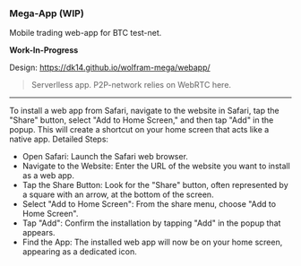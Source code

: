 ### Mega-App (WIP)

Mobile trading web-app for BTC test-net.

**Work-In-Progress**

Design: https://dk14.github.io/wolfram-mega/webapp/

> Serverlless app. P2P-network relies on WebRTC here.

-----

To install a web app from Safari, navigate to the website in Safari, tap the "Share" button, select "Add to Home Screen," and then tap "Add" in the popup. This will create a shortcut on your home screen that acts like a native app. 
Detailed Steps:
- Open Safari: Launch the Safari web browser.
- Navigate to the Website: Enter the URL of the website you want to install as a web app.
- Tap the Share Button: Look for the "Share" button, often represented by a square with an arrow, at the bottom of the screen.
- Select "Add to Home Screen": From the share menu, choose "Add to Home Screen".
- Tap "Add": Confirm the installation by tapping "Add" in the popup that appears.
- Find the App: The installed web app will now be on your home screen, appearing as a dedicated icon. 